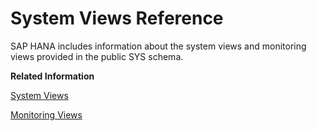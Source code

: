<!-- loio20cbb10c75191014b47ba845bfe499fe -->

# System Views Reference

SAP HANA includes information about the system views and monitoring views provided in the public SYS schema.

**Related Information**  


[System Views](021-System-Views/system-views-3859e48.md "System views allow you to query for various information about the system state using SQL commands. The results appear as tables.")

[Monitoring Views](022-Monitoring-Views/monitoring-views-d3c10d2.md "SAP HANA includes a set of runtime views called monitoring views that provide actual SAP HANA runtime data, including statistics and status information related to the execution of DML statements. These views are useful for monitoring and troubleshooting performance. The data in monitoring views is not stored on disk; it is calculated when you execute a query on one of the views.")


